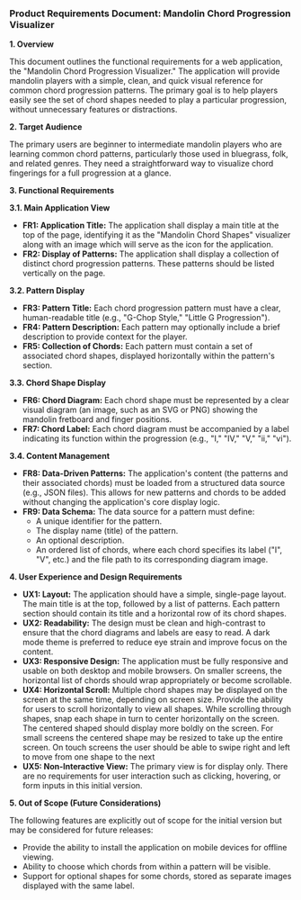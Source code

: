 ### **Product Requirements Document: Mandolin Chord Progression Visualizer**

**1. Overview**

This document outlines the functional requirements for a web application, the "Mandolin Chord Progression Visualizer." The application will provide mandolin players with a simple, clean, and quick visual reference for common chord progression patterns. The primary goal is to help players easily see the set of chord shapes needed to play a particular progression, without unnecessary features or distractions.

**2. Target Audience**

The primary users are beginner to intermediate mandolin players who are learning common chord patterns, particularly those used in bluegrass, folk, and related genres. They need a straightforward way to visualize chord fingerings for a full progression at a glance.

**3. Functional Requirements**

**3.1. Main Application View**
*   **FR1: Application Title:** The application shall display a main title at the top of the page, identifying it as the "Mandolin Chord Shapes" visualizer along with an image which will serve as the icon
for the application.
*   **FR2: Display of Patterns:** The application shall display a collection of distinct chord progression patterns. These patterns should be listed vertically on the page.

**3.2. Pattern Display**
*   **FR3: Pattern Title:** Each chord progression pattern must have a clear, human-readable title (e.g., "G-Chop Style," "Little G Progression").
*   **FR4: Pattern Description:** Each pattern may optionally include a brief description to provide context for the player.
*   **FR5: Collection of Chords:** Each pattern must contain a set of associated chord shapes, displayed horizontally within the pattern's section.

**3.3. Chord Shape Display**
*   **FR6: Chord Diagram:** Each chord shape must be represented by a clear visual diagram (an image, such as an SVG or PNG) showing the mandolin fretboard and finger positions.
*   **FR7: Chord Label:** Each chord diagram must be accompanied by a label indicating its function within the progression (e.g., "I," "IV," "V," "ii," "vi").

**3.4. Content Management**
*   **FR8: Data-Driven Patterns:** The application's content (the patterns and their associated chords) must be loaded from a structured data source (e.g., JSON files). This allows for new patterns and chords to be added without changing the application's core display logic.
*   **FR9: Data Schema:** The data source for a pattern must define:
    *   A unique identifier for the pattern.
    *   The display name (title) of the pattern.
    *   An optional description.
    *   An ordered list of chords, where each chord specifies its label ("I", "V", etc.) and the file path to its corresponding diagram image.

**4. User Experience and Design Requirements**

*   **UX1: Layout:** The application should have a simple, single-page layout. The main title is at the top, followed by a list of patterns. Each pattern section should contain its title and a horizontal row of its chord shapes.
*   **UX2: Readability:** The design must be clean and high-contrast to ensure that the chord diagrams and labels are easy to read. A dark mode theme is preferred to reduce eye strain and improve focus on the content.
*   **UX3: Responsive Design:** The application must be fully responsive and usable on both desktop and mobile browsers. On smaller screens, the horizontal list of chords should wrap appropriately or become scrollable.
*   **UX4: Horizontal Scroll:**  Multiple chord shapes may be displayed on the screen at the same time, depending on screen size.  Provide the ability for users to scroll horizontally to view all shapes. While scrolling through shapes, snap each shape in turn to center horizontally on the screen.  The centered shaped should display more boldly on the screen.  For small screens the centered shape may be resized to take up the entire screen.  On touch screens the user should be able to swipe right and left to move from one shape to the next
*   **UX5: Non-Interactive View:** The primary view is for display only. There are no requirements for user interaction such as clicking, hovering, or form inputs in this initial version.

**5. Out of Scope (Future Considerations)**

The following features are explicitly out of scope for the initial version but may be considered for future releases:
*   Provide the ability to install the application on mobile devices for offline viewing.
*   Ability to choose which chords from within a pattern will be visible.
*   Support for optional shapes for some chords, stored as separate images displayed with the same label. 
